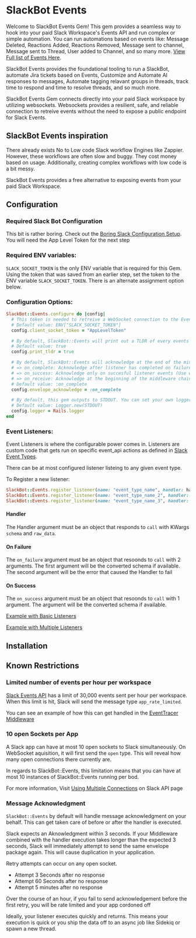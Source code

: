 # SlackBot Events

Welcome to SlackBot Events Gem! This gem provides a seamless way to hook into your paid Slack Workspace's Events API and run complex or simple automation. You can run automations based on events like: Message Deleted, Reactions Added, Reactions Removed, Message sent to channel, Message sent to Thread, User added to Channel, and so many more. [View Full list of Events Here](https://api.slack.com/events).

SlackBot Events provides the foundational tooling to run a SlackBot, automate Jira tickets based on Events, Customize and Automate AI responses to messages, Automate tagging relavant groups in threads, track time to respond and time to resolve threads, and so much more.

SlackBot Events Gem connects directly into your paid Slack workspace by utilizing websockets. Websockets provides a resilient, safe, and reliable connection to retreive events without the need to expose a public endpoint for Slack Events.


## SlackBot Events inspiration

There already exists No to Low code Slack workflow Engines like Zappier. However, these workflows are often slow and buggy. They cost money based on usage. Additionally, creating complex workflows with low code is a bit messy.

SlackBot Events provides a free alternative to exposing events from your paid Slack Workspace.

## Configuration

### Required Slack Bot Configuration
This bit is rather boring. Check out the [Boring Slack Configuration Setup](/boring_slack_configuration.md). You will need the App Level Token for the next step

### Required ENV variables:
`SLACK_SOCKET_TOKEN` is the only ENV variable that is required for this Gem. Using the token that was saved from an earlier step, set the token to the ENV variable `SLACK_SOCKET_TOKEN`. There is an alternate assignment option below.

### Configuration Options:
``` ruby
SlackBot::Events.configure do |config|
  # This token is needed to retreive a WebSocket connection to the Events API
  # Default value: ENV["SLACK_SOCKET_TOKEN"]
  config.client_socket_token = "AppLevelToken"

  # By default, SlackBot::Events will print out a TLDR of every events message that comes through
  # Default value: true
  config.print_tldr = true

  # By default, SlackBot::Events will acknowledge at the end of the middleware chain after it passes the message to the event listener. Available options:
  # => on_complete: Acknowledge after listener has completed on failure and on success
  # => on_success: Acknowledge only on succesful listener events (Use with caution)
  # => on_receive: Acknowledge at the beginning of the middleware chain before it gets to listener events
  # Default value: :on_complete
  config.envelope_acknowledge = :on_complete

  # By default, this gem outputs to STDOUT. You can set your own logger ot set it to the Rails logger if desired
  # Default value: Logger.new(STDOUT)
  config.logger = Rails.logger
end
```

### Event Listeners:
Event Listeners is where the configurable power comes in. Listeners are custom code that gets run on specific event_api actions as defined in [Slack Event Types](https://api.slack.com/events).

There can be at most configured listener listeing to any given event type.

To Register a new listener:
```ruby
SlackBot::Events.register_listener(name: "event_type_name", handler: handler_object)
SlackBot::Events.register_listener(name: "event_type_name_2", handler: handler_object2, on_success: on_success_proc)
SlackBot::Events.register_listener(name: "event_type_name_3", handler: handler_object3, on_failure: on_failure_proc)
```

#### Handler
The Handler argument must be an object that responds to `call` with KWargs `schema` and `raw_data`.

#### On Failure
The `on_failure` argument must be an object that resoonds to `call` with 2 arguments. The first argument will be the converted schema if available. The second argument will be the error that caused the Handler to fail

#### On Success
The `on_success` argument must be an object that resoonds to `call` with 1 argument. The argument will be the converted schema if available.

[Example with Basic Listeners](/examples/basic)

[Example with Multiple Listeners](/examples/multi_listener)

## Installation

## Known Restrictions
### Limited number of events per hour per workspace
[Slack Events API](https://api.slack.com/apis/rate-limits#events) has a limit of 30,000 events sent per hour per workspace. When this limit is hit, Slack will send the message type `app_rate_limited`.

You can see an example of how this can get handled in the [EventTracer Middleware](lib/slack_bot/events/middleware/event_tracer.rb)


### 10 open Sockets per App
A Slack app can have at most 10 open sockets to Slack simultaneously. On WebSocket aquisition, it will first send the `open` type. This will reveal how many open connections there currently are.

In regards to SlackBot::Events, this limitation means that you can have at most 10 instances of SlackBot::Events running per bod.

For more information, Visit [Using Multiple Connections](https://api.slack.com/apis/socket-mode#connections) on Slack API page

### Message Acknowledgment
`SlackBot::Events` by default will handle message acknowledgment on your behalf. This can get taken care of before or after the handler is executed.

Slack expects an Aknowledgment within 3 seconds. If your Middleware combined with the handler execution takes longer than the expected 3 seconds, Slack will immediately attempt to send the same envelope package again. This will cause duplication in your application.

Retry attempts can occur on any open socket.
- Attempt 3 Seconds after no response
- Attempt 60 Seconds after no response
- Attempt 5 minutes after no response

Over the course of an hour, if you fail to send acknowledgement before the first retry, you will be rate limited and your app cordoned off

Ideally, your listener executes quickly and returns. This means your execution is quick or you ship the data off to an async job like Sidekiq or spawn a new thread.
